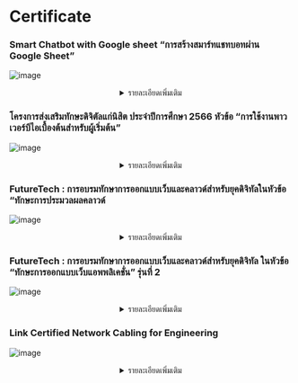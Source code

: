 # Certificate
 
### Smart Chatbot with Google sheet “การสร้างสมาร์ทแชทบอทผ่าน Google Sheet”
![image](https://github.com/user-attachments/assets/34184dbe-f2aa-4742-a020-d302ecf0580d)
<center>
<details>
 <summary>รายละเอียดเพิ่มเติม</summary>
  การอบรมครั้งนี้ทำให้ผมได้เรียนรู้การสร้าง BOT ใน Line โดยใช้ Google sheet สำหรับการเก็บข้อมูลคล้ายคลึงกับ json ที่เป็นรูปแบบการจัดเก็บข้อมูลแบบหนึ่งของเว็บไซค์ ซึ่งประโยชน์ของ BOT ตัวนี้คือสามารถแก้ไขข้อมูลได้ง่ายและสามารถตอบโต้ลูกค้าหรือคนที่สนใจสินค้าตลอดเวลาได้</details>
</center>

### โครงการส่งเสริมทักษะดิจิตัลแก่นิสิต ประจำปีการศึกษา 2566 หัวข้อ “การใช้งานพาวเวอร์บีไอเบื้องต้นสำหรับผู้เริ่มต้น”
![image](https://github.com/user-attachments/assets/7a5b28b3-091c-41fa-9929-d3f42fd611f7)
<center>
<details>
 <summary>รายละเอียดเพิ่มเติม</summary>
  การอบรมครั้งนี้ทำให้ผมได้เรียนรู้เครื่องมือในการสร้าง Dashboard นั่นก็คือ Power BI ซึ่งมีประโยชน์สำหรับการนำเสนอข้อมูลเพื่อให้เข้าใจง่าย เป็นระเบียบ และช่วยการตัดสินใจได้ดีขึ้น
</details>
</center>
  
### FutureTech : การอบรมทักษาการออกแบบเว็บและคลาวด์สำหรับยุคดิจิทัลในหัวข้อ “ทักษะการประมวลผลคลาวด์
![image](https://github.com/user-attachments/assets/4cd813c1-049c-4af9-9f1c-e6fe5b1695cd)
<center>
<details>
 <summary>รายละเอียดเพิ่มเติม</summary>
  การอบรมครั้งนี้ทำให้ผมเรียนรู้การใช้ API ของ OpenAI เพื่อสร้าง AI สำหรับการถามตอบทั่วไปโดยกำหนด prompt ทั่วไป
</details>
</center>
  
### FutureTech : การอบรมทักษาการออกแบบเว็บและคลาวด์สำหรับยุคดิจิทัล ในหัวข้อ “ทักษะการออกแบบเว็บแอพพลิเคชั่น” รุ่นที่ 2
![image](https://github.com/user-attachments/assets/205010d0-ccb0-49cb-9eb5-45b1e293ce04)
<center>
<details>
 <summary>รายละเอียดเพิ่มเติม</summary>
  การอบรมครั้งนี้ทำให้ผมเรียนรู้การแปลง figma ให้เป็น html เพื่อสะดวกสำหรับการสร้างเว็บไซค์
</details>
</center>

### Link Certified Network Cabling for Engineering
![image](https://github.com/user-attachments/assets/d1c86028-1395-49db-86eb-d09a32dd678f)
<center>
<details>
 <summary>รายละเอียดเพิ่มเติม</summary>
  การอบรมครั้งนี้ทำให้ผมเรียนรู้การต่อหัวสาย LAN ทั้งตัวผู้และตัวเมีย
</details>
</center>
